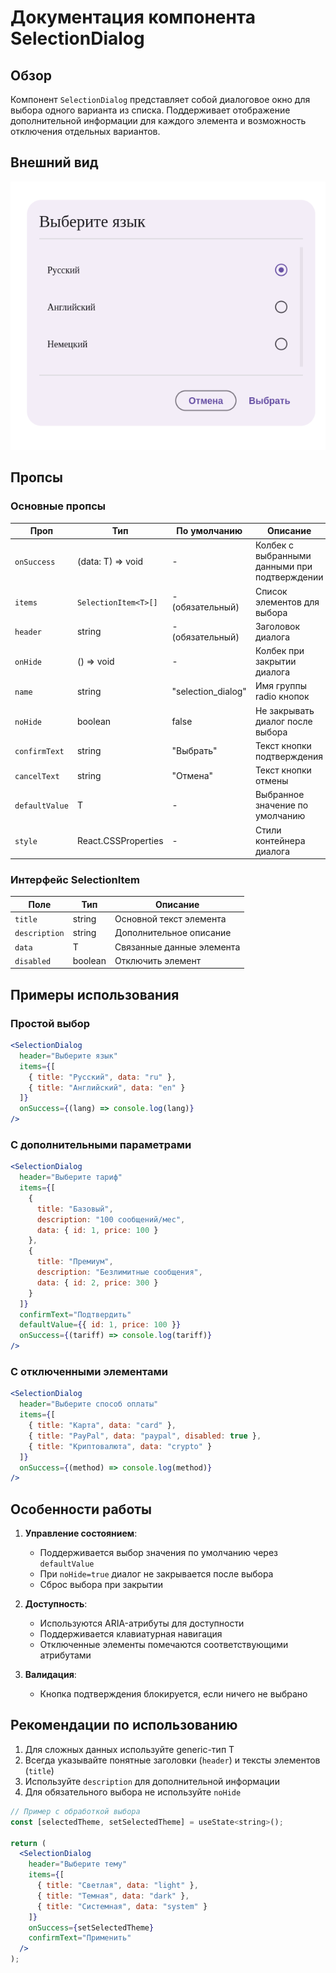 # Документация компонента SelectionDialog

## Обзор
Компонент `SelectionDialog` представляет собой диалоговое окно для выбора одного варианта из списка. Поддерживает отображение дополнительной информации для каждого элемента и возможность отключения отдельных вариантов.

## Внешний вид  

![SelectionDialog](img/SelectionDialog.png)

## Пропсы

### Основные пропсы
| Проп              | Тип                     | По умолчанию       | Описание                                                                 |
|-------------------|-------------------------|--------------------|-------------------------------------------------------------------------|
| `onSuccess`       | (data: T) => void       | -                  | Колбек с выбранными данными при подтверждении                          |
| `items`          | `SelectionItem<T>[]`    | - (обязательный)   | Список элементов для выбора                                           |
| `header`         | string                  | - (обязательный)   | Заголовок диалога                                                     |
| `onHide`         | () => void              | -                  | Колбек при закрытии диалога                                           |
| `name`          | string                  | "selection_dialog" | Имя группы radio кнопок                                               |
| `noHide`        | boolean                 | false              | Не закрывать диалог после выбора                                      |
| `confirmText`   | string                  | "Выбрать"          | Текст кнопки подтверждения                                            |
| `cancelText`    | string                  | "Отмена"           | Текст кнопки отмены                                                   |
| `defaultValue`  | T                       | -                  | Выбранное значение по умолчанию                                       |
| `style`        | React.CSSProperties     | -                  | Стили контейнера диалога                                              |

### Интерфейс SelectionItem
| Поле           | Тип       | Описание                          |
|----------------|-----------|-----------------------------------|
| `title`       | string    | Основной текст элемента          |
| `description` | string    | Дополнительное описание          |
| `data`        | T         | Связанные данные элемента       |
| `disabled`    | boolean   | Отключить элемент               |

## Примеры использования

### Простой выбор
```jsx
<SelectionDialog
  header="Выберите язык"
  items={[
    { title: "Русский", data: "ru" },
    { title: "Английский", data: "en" }
  ]}
  onSuccess={(lang) => console.log(lang)}
/>
```

### С дополнительными параметрами
```jsx
<SelectionDialog
  header="Выберите тариф"
  items={[
    { 
      title: "Базовый", 
      description: "100 сообщений/мес", 
      data: { id: 1, price: 100 } 
    },
    { 
      title: "Премиум", 
      description: "Безлимитные сообщения", 
      data: { id: 2, price: 300 } 
    }
  ]}
  confirmText="Подтвердить"
  defaultValue={{ id: 1, price: 100 }}
  onSuccess={(tariff) => console.log(tariff)}
/>
```

### С отключенными элементами
```jsx
<SelectionDialog
  header="Выберите способ оплаты"
  items={[
    { title: "Карта", data: "card" },
    { title: "PayPal", data: "paypal", disabled: true },
    { title: "Криптовалюта", data: "crypto" }
  ]}
  onSuccess={(method) => console.log(method)}
/>
```

## Особенности работы

1. **Управление состоянием**:
   - Поддерживается выбор значения по умолчанию через `defaultValue`
   - При `noHide=true` диалог не закрывается после выбора
   - Сброс выбора при закрытии

2. **Доступность**:
   - Используются ARIA-атрибуты для доступности
   - Поддерживается клавиатурная навигация
   - Отключенные элементы помечаются соответствующими атрибутами

3. **Валидация**:
   - Кнопка подтверждения блокируется, если ничего не выбрано

## Рекомендации по использованию

1. Для сложных данных используйте generic-тип T
2. Всегда указывайте понятные заголовки (`header`) и тексты элементов (`title`)
3. Используйте `description` для дополнительной информации
4. Для обязательного выбора не используйте `noHide`

```jsx
// Пример с обработкой выбора
const [selectedTheme, setSelectedTheme] = useState<string>();

return (
  <SelectionDialog
    header="Выберите тему"
    items={[
      { title: "Светлая", data: "light" },
      { title: "Темная", data: "dark" },
      { title: "Системная", data: "system" }
    ]}
    onSuccess={setSelectedTheme}
    confirmText="Применить"
  />
);
```
